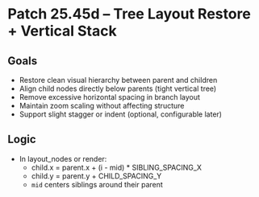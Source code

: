 # Patch 25.45d – Tree Layout Restore + Vertical Stack

## Goals
- Restore clean visual hierarchy between parent and children
- Align child nodes directly below parents (tight vertical tree)
- Remove excessive horizontal spacing in branch layout
- Maintain zoom scaling without affecting structure
- Support slight stagger or indent (optional, configurable later)

## Logic
- In layout_nodes or render:
  - child.x = parent.x + (i - mid) * SIBLING_SPACING_X
  - child.y = parent.y + CHILD_SPACING_Y
  - `mid` centers siblings around their parent

